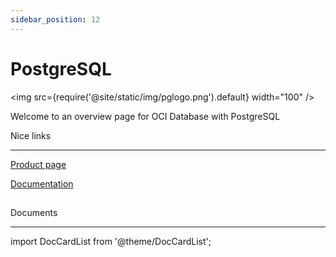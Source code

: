 ```yaml
---
sidebar_position: 12
---
```


# PostgreSQL
<img src={require('@site/static/img/pglogo.png').default} width="100" />

Welcome to an overview page for OCI Database with PostgreSQL


Nice links

---

[Product page](https://www.oracle.com/cloud/postgresql/)

[Documentation](https://docs.oracle.com/en-us/iaas/Content/postgresql/home.htm)

##
##
Documents

---
import DocCardList from '@theme/DocCardList';

<DocCardList />